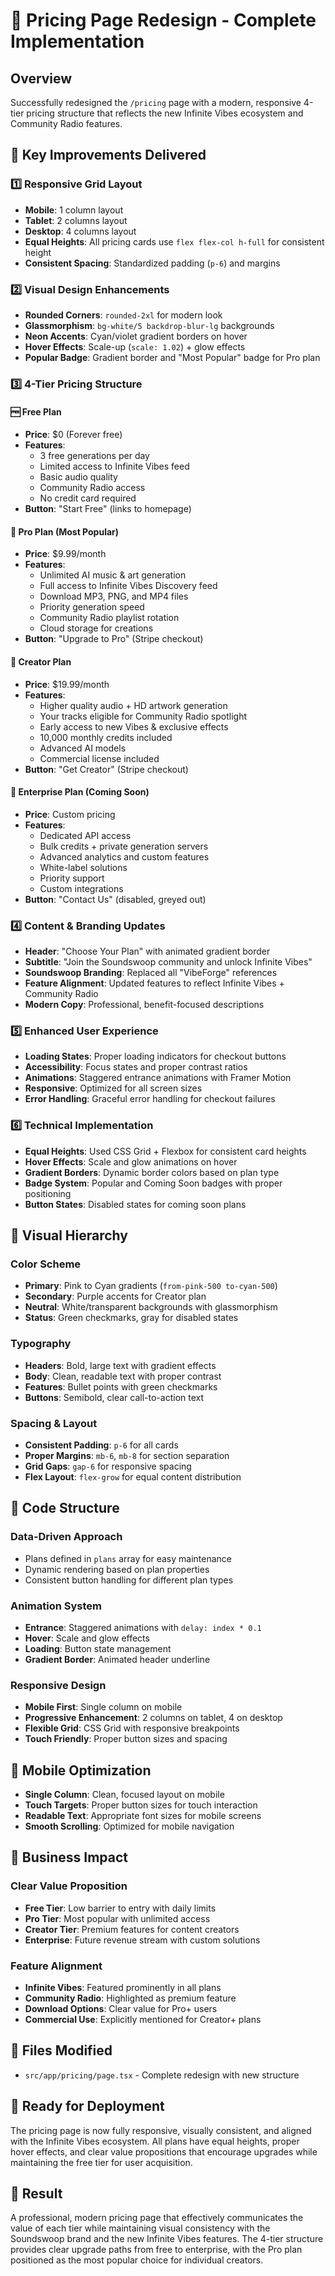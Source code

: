 # 🎵 Pricing Page Redesign - Complete Implementation

## Overview
Successfully redesigned the `/pricing` page with a modern, responsive 4-tier pricing structure that reflects the new Infinite Vibes ecosystem and Community Radio features.

## 🎯 Key Improvements Delivered

### 1️⃣ **Responsive Grid Layout**
- **Mobile**: 1 column layout
- **Tablet**: 2 columns layout  
- **Desktop**: 4 columns layout
- **Equal Heights**: All pricing cards use `flex flex-col h-full` for consistent height
- **Consistent Spacing**: Standardized padding (`p-6`) and margins

### 2️⃣ **Visual Design Enhancements**
- **Rounded Corners**: `rounded-2xl` for modern look
- **Glassmorphism**: `bg-white/5 backdrop-blur-lg` backgrounds
- **Neon Accents**: Cyan/violet gradient borders on hover
- **Hover Effects**: Scale-up (`scale: 1.02`) + glow effects
- **Popular Badge**: Gradient border and "Most Popular" badge for Pro plan

### 3️⃣ **4-Tier Pricing Structure**

#### 🆓 **Free Plan**
- **Price**: $0 (Forever free)
- **Features**: 
  - 3 free generations per day
  - Limited access to Infinite Vibes feed
  - Basic audio quality
  - Community Radio access
  - No credit card required
- **Button**: "Start Free" (links to homepage)

#### 💎 **Pro Plan** (Most Popular)
- **Price**: $9.99/month
- **Features**:
  - Unlimited AI music & art generation
  - Full access to Infinite Vibes Discovery feed
  - Download MP3, PNG, and MP4 files
  - Priority generation speed
  - Community Radio playlist rotation
  - Cloud storage for creations
- **Button**: "Upgrade to Pro" (Stripe checkout)

#### 🚀 **Creator Plan**
- **Price**: $19.99/month
- **Features**:
  - Higher quality audio + HD artwork generation
  - Your tracks eligible for Community Radio spotlight
  - Early access to new Vibes & exclusive effects
  - 10,000 monthly credits included
  - Advanced AI models
  - Commercial license included
- **Button**: "Get Creator" (Stripe checkout)

#### 🏢 **Enterprise Plan** (Coming Soon)
- **Price**: Custom pricing
- **Features**:
  - Dedicated API access
  - Bulk credits + private generation servers
  - Advanced analytics and custom features
  - White-label solutions
  - Priority support
  - Custom integrations
- **Button**: "Contact Us" (disabled, greyed out)

### 4️⃣ **Content & Branding Updates**
- **Header**: "Choose Your Plan" with animated gradient border
- **Subtitle**: "Join the Soundswoop community and unlock Infinite Vibes"
- **Soundswoop Branding**: Replaced all "VibeForge" references
- **Feature Alignment**: Updated features to reflect Infinite Vibes + Community Radio
- **Modern Copy**: Professional, benefit-focused descriptions

### 5️⃣ **Enhanced User Experience**
- **Loading States**: Proper loading indicators for checkout buttons
- **Accessibility**: Focus states and proper contrast ratios
- **Animations**: Staggered entrance animations with Framer Motion
- **Responsive**: Optimized for all screen sizes
- **Error Handling**: Graceful error handling for checkout failures

### 6️⃣ **Technical Implementation**
- **Equal Heights**: Used CSS Grid + Flexbox for consistent card heights
- **Hover Effects**: Scale and glow animations on hover
- **Gradient Borders**: Dynamic border colors based on plan type
- **Badge System**: Popular and Coming Soon badges with proper positioning
- **Button States**: Disabled states for coming soon plans

## 🎨 **Visual Hierarchy**

### **Color Scheme**
- **Primary**: Pink to Cyan gradients (`from-pink-500 to-cyan-500`)
- **Secondary**: Purple accents for Creator plan
- **Neutral**: White/transparent backgrounds with glassmorphism
- **Status**: Green checkmarks, gray for disabled states

### **Typography**
- **Headers**: Bold, large text with gradient effects
- **Body**: Clean, readable text with proper contrast
- **Features**: Bullet points with green checkmarks
- **Buttons**: Semibold, clear call-to-action text

### **Spacing & Layout**
- **Consistent Padding**: `p-6` for all cards
- **Proper Margins**: `mb-6`, `mb-8` for section separation
- **Grid Gaps**: `gap-6` for responsive spacing
- **Flex Layout**: `flex-grow` for equal content distribution

## 🔧 **Code Structure**

### **Data-Driven Approach**
- Plans defined in `plans` array for easy maintenance
- Dynamic rendering based on plan properties
- Consistent button handling for different plan types

### **Animation System**
- **Entrance**: Staggered animations with `delay: index * 0.1`
- **Hover**: Scale and glow effects
- **Loading**: Button state management
- **Gradient Border**: Animated header underline

### **Responsive Design**
- **Mobile First**: Single column on mobile
- **Progressive Enhancement**: 2 columns on tablet, 4 on desktop
- **Flexible Grid**: CSS Grid with responsive breakpoints
- **Touch Friendly**: Proper button sizes and spacing

## 📱 **Mobile Optimization**
- **Single Column**: Clean, focused layout on mobile
- **Touch Targets**: Proper button sizes for touch interaction
- **Readable Text**: Appropriate font sizes for mobile screens
- **Smooth Scrolling**: Optimized for mobile navigation

## 🎯 **Business Impact**

### **Clear Value Proposition**
- **Free Tier**: Low barrier to entry with daily limits
- **Pro Tier**: Most popular with unlimited access
- **Creator Tier**: Premium features for content creators
- **Enterprise**: Future revenue stream with custom solutions

### **Feature Alignment**
- **Infinite Vibes**: Featured prominently in all plans
- **Community Radio**: Highlighted as premium feature
- **Download Options**: Clear value for Pro+ users
- **Commercial Use**: Explicitly mentioned for Creator+ plans

## 📁 **Files Modified**
- `src/app/pricing/page.tsx` - Complete redesign with new structure

## 🚀 **Ready for Deployment**
The pricing page is now fully responsive, visually consistent, and aligned with the Infinite Vibes ecosystem. All plans have equal heights, proper hover effects, and clear value propositions that encourage upgrades while maintaining the free tier for user acquisition.

## 🎵 **Result**
A professional, modern pricing page that effectively communicates the value of each tier while maintaining visual consistency with the Soundswoop brand and the new Infinite Vibes features. The 4-tier structure provides clear upgrade paths from free to enterprise, with the Pro plan positioned as the most popular choice for individual creators.
